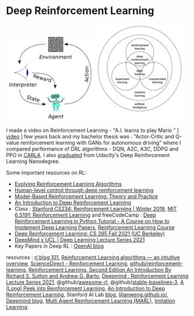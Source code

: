 # Deep Reinforcement Learning




<img src="./img/rl2.png" width=48%> <img src="./img/drl.png" width=48%>

I made a video on Reinforcement Learning  - "A.I. learns to play Mario " [ [video](https://youtu.be/0EGWbqH3Li0) ] few years back and my bachelor thesis was : "Actor-Critic and Q-value reinforcement learning with GANs for autonomous driving" where I compared performance of
DRL algorithms - DQN, A2C, A3C, DDPG and PPO in [CARLA](https://carla.org/). I also [graduated](https://graduation.udacity.com/confirm/W4DQ2JCV) from Udacity's Deep Reinforcement Learning Nanodegree.

Some important resources on RL:

+ [Evolving Reinforcement Learning Algorithms](https://ai.googleblog.com/2021/04/evolving-reinforcement-learning.html)
+ [Human-level control through deep reinforcement learning](https://www.nature.com/articles/nature14236)
+ [Model-Based Reinforcement Learning: Theory and Practice](https://bair.berkeley.edu/blog/2019/12/12/mbpo/)
+ [An Introduction to Deep Reinforcement Learning](https://arxiv.org/pdf/1811.12560.pdf)
+ Class : [Stanford CS234: Reinforcement Learning | Winter 2019](https://www.youtube.com/playlist?list=PLoROMvodv4rOSOPzutgyCTapiGlY2Nd8u), [MIT 6.S191: Reinforcement Learning](https://youtu.be/AhyznRSDjw8) and freeCodeCamp : [Deep Reinforcement Learning in Python Tutorial - A Course on How to Implement Deep Learning Papers](https://youtu.be/GJJc1t0rtSU), [Reinforcement Learning Course](https://youtu.be/ELE2_Mftqoc)
+ [Deep Reinforcement Learning: CS 285 Fall 2021 (UC Berkeley)](https://www.youtube.com/playlist?list=PL_iWQOsE6TfXxKgI1GgyV1B_Xa0DxE5eH)
+ [DeepMind x UCL | Deep Learning Lecture Series 2021](https://www.youtube.com/playlist?list=PLqYmG7hTraZDVH599EItlEWsUOsJbAodm)
+ Key Papers in Deep RL : [OpenAI blog](https://spinningup.openai.com/en/latest/spinningup/keypapers.html)

resources : [rl blog 101](https://www.javatpoint.com/reinforcement-learning), [Reinforcement Learning algorithms — an intuitive overview](https://smartlabai.medium.com/reinforcement-learning-algorithms-an-intuitive-overview-904e2dff5bbc), [ScienceDirect - Reinforcement Learning](https://www.sciencedirect.com/topics/computer-science/reinforcement-learning), [github/reinforcement-learning](https://github.com/dennybritz/reinforcement-learning), [Reinforcement Learning, Second Edition An Introduction By Richard S. Sutton and Andrew G. Barto](https://mitpress.mit.edu/9780262039246/reinforcement-learning/), [Deepmind : Reinforcement Learning Lecture Series 2021](https://www.deepmind.com/learning-resources/reinforcement-learning-lecture-series-2021), @github/[awesome-rl](https://github.com/aikorea/awesome-rl), @github/[stable-baselines-3](https://github.com/DLR-RM/stable-baselines3), [A (Long) Peek into Reinforcement Learning](https://lilianweng.github.io/posts/2018-02-19-rl-overview/), [An Introduction to Deep Reinforcement Learning](https://huggingface.co/blog/deep-rl-intro), Stanford AI Lab [blog](https://ai.stanford.edu/blog/rl/), [lilianweng.github.io/](https://lilianweng.github.io/), [Deepmind blog](https://www.deepmind.com/blog), [Multi Agent Reinforcement Learning (MARL)](https://arxiv.org/abs/1911.10635), [Imitation Learning](https://paperswithcode.com/task/imitation-learning).